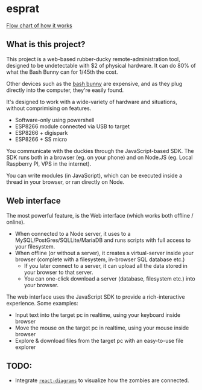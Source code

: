 # esprat

[Flow chart of how it works](https://www.draw.io/#Hsamdenty%2Fesprat%2Fmaster%2Fspec.xml)

## What is this project?

This project is a web-based rubber-ducky remote-administration tool, designed to be undetectable with $2 of physical hardware. It can do 80% of what the Bash Bunny can for 1/45th the cost.

Other devices such as the [bash bunny](https://shop.hak5.org/products/bash-bunny) are expensive, and as they plug directly into the computer, they're easily found.

It's designed to work with a wide-variety of hardware and situations, without comprimising on features.
 - Software-only using powershell
 - ESP8266 module connected via USB to target
 - ESP8266 + digispark
 - ESP8266 + SS micro
 
You communicate with the duckies through the JavaScript-based SDK. The SDK runs both in a browser (eg. on your phone) and on Node.JS (eg. Local Raspberry PI, VPS in the internet).

You can write modules (in JavaScript), which can be executed inside a thread in your browser, or ran directly on Node.

## Web interface

The most powerful feature, is the Web interface (which works both offline / online).
 - When connected to a Node server, it uses to a MySQL/PostGres/SQLLite/MariaDB and runs scripts with full access to your filesystem.
 - When offline (or without a server), it creates a virtual-server inside your browser (complete with a filesystem, in-browser SQL database etc.)
   - If you later connect to a server, it can upload all the data stored in your browser to that server.
   - You can one-click download a server (database, filesystem etc.) into your browser.
   
The web interface uses the JavaScript SDK to provide a rich-interactive experience. Some examples:

 - Input text into the target pc in realtime, using your keyboard inside browser
 - Move the mouse on the target pc in realtime, using your mouse inside browser
 - Explore & download files from the target pc with an easy-to-use file explorer

## TODO:

- Integrate [`react-diagrams`](http://projectstorm.cloud/react-diagrams/?selectedKind=Custom%20Models&selectedStory=Custom%20animated%20links&full=0&addons=1&stories=1&panelRight=1&addonPanel=storybook%2Fcode%2Fpanel) to visualize how the zombies are connected.
